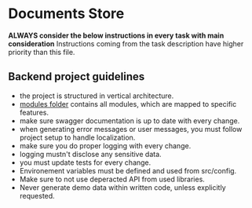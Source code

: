 # Documents Store

**ALWAYS consider the below instructions in every task with main consideration**
Instructions coming from the task description have higher priority than this file.

## Backend project guidelines
- the project is structured in vertical architecture.
- [modules folder](../backend/src/modules) contains all modules, which are mapped to specific features.
- make sure swagger documentation is up to date with every change.
- when generating error messages or user messages, you must follow project setup to handle localization.
- make sure you do proper logging with every change.
- logging mustn't disclose any sensitive data.
- you must update tests for every change.
- Environement variables must be defined and used from src/config.
- Make sure to not use deperacted API from used libraries.
- Never generate demo data within written code, unless explicitly requested. 
